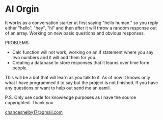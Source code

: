 # AI Orgin

It works as a conversation starter at first saying "hello human." so you reply either
"hello", "hey", "hi" and then after it will throw a random response out of an array.
Working on new basic questions and obvious responses.

PROBLEMS:
- Calc function will not work, working on an if statement where you say two numbers and it will add them for you.
- Creating a database to store responses that it learns over time form people.

This will be a bot that will learn as you talk to it. As of now it knows only what I have programmed it to say but the project is not finished.
If you have any questions or want to help out send me an eamil.

P.S. Only use code for knowledge purposes as I have the source copyrighted. Thank you.

chanceshelby17@gmail.com
